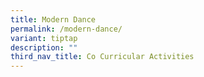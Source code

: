 ```yaml
---
title: Modern Dance
permalink: /modern-dance/
variant: tiptap
description: ""
third_nav_title: Co Curricular Activities
---
```

